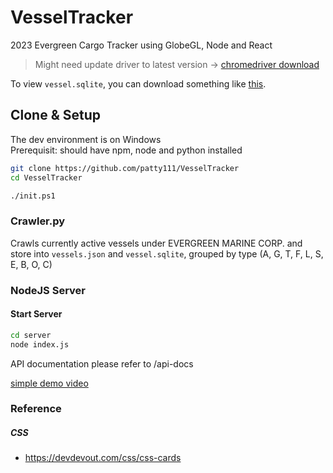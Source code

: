 # VesselTracker
2023 Evergreen Cargo Tracker using GlobeGL, Node and React


> Might need update driver to latest version -> 
[chromedriver download](https://googlechromelabs.github.io/chrome-for-testing/#stable)

To view `vessel.sqlite`, you can download something like [this](https://marketplace.visualstudio.com/items?itemName=qwtel.sqlite-viewer).

## Clone & Setup
The dev environment is on Windows  
Prerequisit: should have npm, node and python installed

```bash
git clone https://github.com/patty111/VesselTracker  
cd VesselTracker

./init.ps1
```  

### Crawler.py
Crawls currently active vessels under EVERGREEN MARINE CORP. and store into `vessels.json` and `vessel.sqlite`, grouped by type (A, G, T, F, L, S, E, B, O, C)

### NodeJS Server
#### Start Server
```bash
cd server
node index.js
```  

API documentation please refer to /api-docs

[simple demo video](https://youtu.be/W83Az3xpWZs)  

### Reference
##### CSS
- https://devdevout.com/css/css-cards
